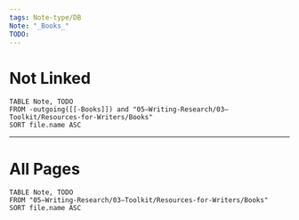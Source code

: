 ```yaml
---
tags: Note-type/DB
Note: "_Books_"
TODO: 
---
```

# Not Linked

```dataview
TABLE Note, TODO
FROM -outgoing([[-Books]]) and "05–Writing-Research/03–Toolkit/Resources-for-Writers/Books"
SORT file.name ASC
```

***
# All Pages

```dataview
TABLE Note, TODO
FROM "05–Writing-Research/03–Toolkit/Resources-for-Writers/Books"
SORT file.name ASC
```
